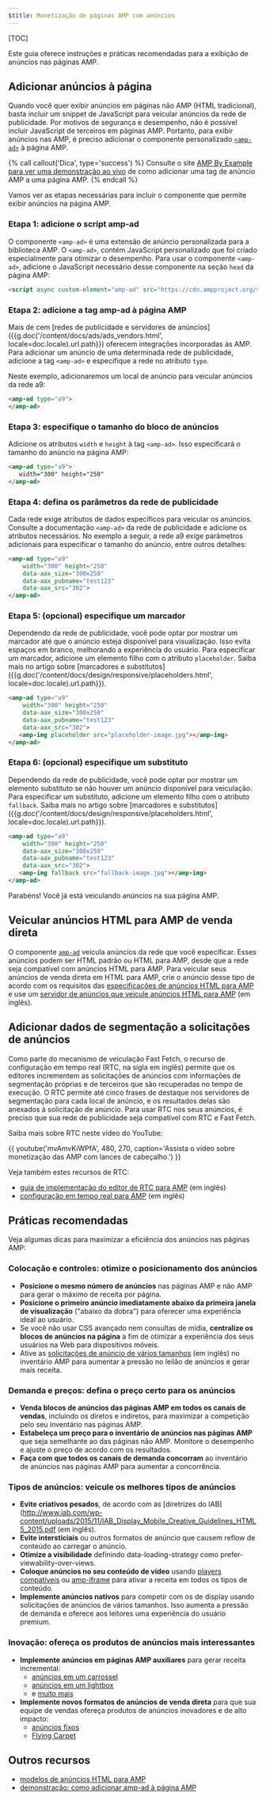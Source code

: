 ```yaml
---
$title: Monetização de páginas AMP com anúncios
---
```


[TOC]

Este guia oferece instruções e práticas recomendadas para a exibição de anúncios nas páginas AMP.

## Adicionar anúncios à página

Quando você quer exibir anúncios em páginas não AMP (HTML tradicional), basta incluir um snippet de JavaScript para veicular anúncios da rede de publicidade.  Por motivos de segurança e desempenho, não é possível incluir JavaScript de terceiros em páginas AMP.  Portanto, para exibir anúncios nas AMP, é preciso adicionar o componente personalizado [`<amp-ad>`](/pt_br/docs/reference/components/amp-ad.html) à página AMP.

{% call callout('Dica', type='success') %}
Consulte o site [AMP By Example para ver uma demonstração ao vivo](https://ampbyexample.com/components/amp-ad/) de como adicionar uma tag de anúncio AMP a uma página AMP.
{% endcall %}

Vamos ver as etapas necessárias para incluir o componente que permite exibir anúncios na página AMP.

### Etapa 1: adicione o script amp-ad

O componente `<amp-ad>` é uma extensão de anúncio personalizada para a biblioteca AMP. O `<amp-ad>`, contém JavaScript personalizado que foi criado especialmente para otimizar o desempenho. Para usar o componente `<amp-ad>`, adicione o JavaScript necessário desse componente na seção `head` da página AMP:

```html
<script async custom-element="amp-ad" src="https://cdn.ampproject.org/v0/amp-ad-0.1.js"></script>
```

### Etapa 2: adicione a tag amp-ad à página AMP

Mais de cem [redes de publicidade e servidores de anúncios]({{g.doc('/content/docs/ads/ads_vendors.html', locale=doc.locale).url.path}}) oferecem integrações incorporadas às AMP.  Para adicionar um anúncio de uma determinada rede de publicidade, adicione a tag `<amp-ad>` e especifique a rede no atributo `type`.

Neste exemplo, adicionaremos um local de anúncio para veicular anúncios da rede a9: 

```html
<amp-ad type="a9">
</amp-ad>
```

### Etapa 3: especifique o tamanho do bloco de anúncios

Adicione os atributos `width` e `height` à tag `<amp-ad>`.  Isso especificará o tamanho do anúncio na página AMP: 

```html hl_lines="2"
<amp-ad type="a9">
   width="300" height="250"
</amp-ad>
```

### Etapa 4: defina os parâmetros da rede de publicidade

Cada rede exige atributos de dados específicos para veicular os anúncios.  Consulte a documentação `<amp-ad>` da rede de publicidade e adicione os atributos necessários. No exemplo a seguir, a rede a9 exige parâmetros adicionais para especificar o tamanho do anúncio, entre outros detalhes:

```html hl_lines="3 4 5"
<amp-ad type="a9"
    width="300" height="250"
    data-aax_size="300x250"
    data-aax_pubname="test123"
    data-aax_src="302">
</amp-ad>
```

### Etapa 5: (opcional) especifique um marcador 

Dependendo da rede de publicidade, você pode optar por mostrar um marcador até que o anúncio esteja disponível para visualização. Isso evita espaços em branco, melhorando a experiência do usuário.  Para especificar um marcador, adicione um elemento filho com o atributo `placeholder`. Saiba mais no artigo sobre [marcadores e substitutos]({{g.doc('/content/docs/design/responsive/placeholders.html', locale=doc.locale).url.path}}).

```html hl_lines="6"
<amp-ad type="a9"
    width="300" height="250"
    data-aax_size="300x250"
    data-aax_pubname="test123"
    data-aax_src="302">
   <amp-img placeholder src="placeholder-image.jpg"></amp-img>
</amp-ad>
```

### Etapa 6: (opcional) especifique um substituto 

Dependendo da rede de publicidade, você pode optar por mostrar um elemento substituto se não houver um anúncio disponível para veiculação. Para especificar um substituto, adicione um elemento filho com o atributo `fallback`. Saiba mais no artigo sobre [marcadores e substitutos]({{g.doc('/content/docs/design/responsive/placeholders.html', locale=doc.locale).url.path}}).

```html hl_lines="6"
<amp-ad type="a9"
    width="300" height="250"
    data-aax_size="300x250"
    data-aax_pubname="test123"
    data-aax_src="302">
   <amp-img fallback src="fallback-image.jpg"></amp-img>
</amp-ad>
```

Parabéns! Você já está veiculando anúncios na sua página AMP.

## Veicular anúncios HTML para AMP de venda direta

O componente [`amp-ad`](/pt_br/docs/reference/components/amp-ad.html) veicula anúncios da rede que você especificar.  Esses anúncios podem ser HTML padrão ou HTML para AMP, desde que a rede seja compatível com anúncios HTML para AMP. Para veicular seus anúncios de venda direta em HTML para AMP, crie o anúncio desse tipo de acordo com os requisitos das [especificações de anúncios HTML para AMP](/pt_br/docs/ads/a4a_spec.html) e use um [servidor de anúncios que veicule anúncios HTML para AMP](https://github.com/ampproject/amphtml/blob/master/ads/google/a4a/docs/a4a-readme.md#publishers) (em inglês).

## Adicionar dados de segmentação a solicitações de anúncios

Como parte do mecanismo de veiculação Fast Fetch, o recurso de configuração em tempo real (RTC, na sigla em inglês) permite que os editores incrementem as solicitações de anúncios com informações de segmentação próprias e de terceiros que são recuperadas no tempo de execução. O RTC permite até cinco frases de destaque nos servidores de segmentação para cada local de anúncio, e os resultados delas são anexados à solicitação de anúncio.  Para usar RTC nos seus anúncios, é preciso que sua rede de publicidade seja compatível com RTC e Fast Fetch.  

Saiba mais sobre RTC neste vídeo do YouTube:

{{ youtube('mvAmvKiWPfA', 480, 270, caption='Assista o vídeo sobre monetização das AMP com lances de cabeçalho.') }}

Veja também estes recursos de RTC:

*   [guia de implementação do editor de RTC para AMP](https://github.com/ampproject/amphtml/blob/master/extensions/amp-a4a/rtc-publisher-implementation-guide.md) (em inglês)
*   [configuração em tempo real para AMP](https://github.com/ampproject/amphtml/blob/master/extensions/amp-a4a/rtc-documentation.md) (em inglês)


## Práticas recomendadas

Veja algumas dicas para maximizar a eficiência dos anúncios nas páginas AMP:


### Colocação e controles: otimize o posicionamento dos anúncios

*   **Posicione o mesmo número de anúncios** nas páginas AMP e não AMP para gerar o máximo de receita por página.
*   **Posicione o primeiro anúncio imediatamente abaixo da primeira janela de visualização** ("abaixo da dobra") para oferecer uma experiência ideal ao usuário.
*   Se você não usar CSS avançado nem consultas de mídia, **centralize os blocos de anúncios na página** a fim de otimizar a experiência dos seus usuários na Web para dispositivos móveis.
*   Ative as [solicitações de anúncio de vários tamanhos](https://github.com/ampproject/amphtml/blob/master/ads/README.md#support-for-multi-size-ad-requests) (em inglês) no inventário AMP para aumentar a pressão no leilão de anúncios e gerar mais receita.

### Demanda e preços: defina o preço certo para os anúncios

*   **Venda blocos de anúncios das páginas AMP em todos os canais de vendas**, incluindo os diretos e indiretos, para maximizar a competição pelo seu inventário nas páginas AMP.
*   **Estabeleça um preço para o inventário de anúncios nas páginas AMP** que seja semelhante ao das páginas não AMP. Monitore o desempenho e ajuste o preço de acordo com os resultados.
*   **Faça com que todos os canais de demanda concorram** ao inventário de anúncios nas páginas AMP para aumentar a concorrência.

### Tipos de anúncios: veicule os melhores tipos de anúncios

*   **Evite criativos pesados**, de acordo com as [diretrizes do IAB](http://www.iab.com/wp-content/uploads/2015/11/IAB_Display_Mobile_Creative_Guidelines_HTML5_2015.pdf (em inglês).
*   **Evite intersticiais** ou outros formatos de anúncio que causem reflow de conteúdo ao carregar o anúncio.
*   **Otimize a visibilidade** definindo data-loading-strategy como prefer-viewability-over-views.
*   **Coloque anúncios no seu conteúdo de vídeo** usando [players compatíveis](/pt_br/docs/reference/components.html#media) ou [amp-iframe](https://ampbyexample.com/components/amp-iframe/) para ativar a receita em todos os tipos de conteúdo.
*   **Implemente anúncios nativos** para competir com os de display usando solicitações de anúncios de vários tamanhos. Isso aumenta a pressão de demanda e oferece aos leitores uma experiência do usuário premium.

### Inovação: ofereça os produtos de anúncios mais interessantes

*   **Implemente anúncios em páginas AMP auxiliares** para gerar receita incremental:
    *   [anúncios em um carrossel](https://ampbyexample.com/amp-ads/advanced_ads/carousel_ad/)
    *   [anúncios em um lightbox](https://ampbyexample.com/amp-ads/experimental_ads/lightbox_ad/)
    *   e [muito mais](https://ampbyexample.com/amp-ads/#amp-ads/advanced_ads)
*   **Implemente novos formatos de anúncios de venda direta** para que sua equipe de vendas ofereça produtos de anúncios inovadores e de alto impacto:
    *   [anúncios fixos](https://ampbyexample.com/components/amp-sticky-ad/)
    *   [Flying Carpet](https://ampbyexample.com/components/amp-fx-flying-carpet/)

## Outros recursos

*   [modelos de anúncios HTML para AMP](https://ampbyexample.com/amp-ads/#amp-ads/advanced_ads)
*   [demonstração: como adicionar amp-ad à página AMP](https://ampbyexample.com/components/amp-ad/)
 
